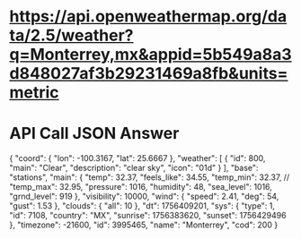 # https://api.openweathermap.org/data/2.5/weather?q=Monterrey,mx&appid=5b549a8a3d848027af3b29231469a8fb&units=metric

# API Call JSON Answer
{
    "coord": {
        "lon": -100.3167,
        "lat": 25.6667
    },
    "weather": [
        {
            "id": 800,
            "main": "Clear",
            "description": "clear sky",
            "icon": "01d"
        }
    ],
    "base": "stations",
    "main": {
        "temp": 32.37,
        "feels_like": 34.55,
        "temp_min": 32.37, // 
        "temp_max": 32.95,
        "pressure": 1016,
        "humidity": 48,
        "sea_level": 1016,
        "grnd_level": 919
    },
    "visibility": 10000,
    "wind": {
        "speed": 2.41,
        "deg": 54,
        "gust": 1.53
    },
    "clouds": {
        "all": 10
    },
    "dt": 1756409201,
    "sys": {
        "type": 1,
        "id": 7108,
        "country": "MX",
        "sunrise": 1756383620,
        "sunset": 1756429496
    },
    "timezone": -21600,
    "id": 3995465,
    "name": "Monterrey",
    "cod": 200
}
